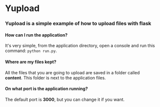 # Yupload
### Yupload is a simple example of how to upload files with flask
#### How can I run the application?
It's very simple, from the application directory, open a console and run this command: ``` python run.py ```.
#### Where are my files kept?
All the files that you are going to upload are saved in a folder called <b>content</b>. This folder is next to the application files.
#### On what port is the application running?
The default port is <b>3000</b>, but you can change it if you want.
